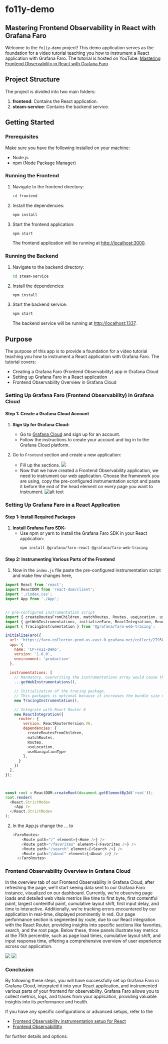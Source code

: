 # fo11y-demo

## Mastering Frontend Observability in React with Grafana Faro

Welcome to the `fo11y-demo` project! This demo application serves as the foundation for a video tutorial teaching you how to instrument a React application with Grafana Faro. The tutorial is hosted on YouTube: [Mastering Frontend Observability in React with Grafana Faro](https://youtu.be/IA_-zkpVhIU).

## Project Structure

The project is divided into two main folders:

1. **frontend**: Contains the React application.
2. **steam-service**: Contains the backend service.

## Getting Started

### Prerequisites

Make sure you have the following installed on your machine:

- Node.js
- npm (Node Package Manager)

### Running the Frontend

1. Navigate to the frontend directory:

    ```bash
    cd frontend
    ```

2. Install the dependencies:

    ```bash
    npm install
    ```

3. Start the frontend application:

    ```bash
    npm start
    ```

   The frontend application will be running at [http://localhost:3000](http://localhost:3000).

### Running the Backend

1. Navigate to the backend directory:

    ```bash
    cd steam-service
    ```

2. Install the dependencies:

    ```bash
    npm install
    ```

3. Start the backend service:

    ```bash
    npm start
    ```

   The backend service will be running at [http://localhost:1337](http://localhost:1337).

## Purpose

The purpose of this app is to provide a foundation for a video tutorial teaching you how to instrument a React application with Grafana Faro. The tutorial covers:

- Creating a Grafana Faro (Frontend Observability) app in Grafana Cloud
- Setting up Grafana Faro in a React application
- Frontend Observability Overview in Grafana Cloud

### Setting Up Grafana Faro (Frontend Observability) in Grafana Cloud

#### Step 1: Create a Grafana Cloud Account

1. **Sign Up for Grafana Cloud:**
   - Go to [Grafana Cloud](https://grafana.com/products/cloud/) and sign up for an account.
   - Follow the instructions to create your account and log in to the Grafana Cloud platform.

2. Go to `Frontend` section and create a new application:
    - Fill up the sections. 
    ![](./images/image.png)
    - Now that we have created a Frontend Observability application, we need to instrument our web application. Choose the framework you are using, copy the pre-configured instrumentation script and paste it before the end of the head element on every page you want to instrument.
    ![alt text](./images/image1.png)

### Setting Up Grafana Faro in a React Application

#### Step 1: Install Required Packages

1. **Install Grafana Faro SDK:**
   - Use npm or yarn to install the Grafana Faro SDK in your React application:
     ```bash
     npm install @grafana/faro-react @grafana/faro-web-tracing
     ```

#### Step 2: Instrumenting Various Parts of the Frontend

1. Now in the `index.js` file paste the pre-configured instrumentation script and make few changes here,

```js
import React from 'react';
import ReactDOM from 'react-dom/client';
import './index.css';
import App from './App';


// pre-configured instrumentation script
import { createRoutesFromChildren, matchRoutes, Routes, useLocation, useNavigationType } from 'react-router-dom';
import { getWebInstrumentations, initializeFaro, ReactIntegration, ReactRouterVersion } from '@grafana/faro-react';
import { TracingInstrumentation } from '@grafana/faro-web-tracing';

initializeFaro({
  url: 'https://faro-collector-prod-us-east-0.grafana.net/collect/279506015931a091184db094e40c889a',
  app: {
    name: 'CP-Fo11-Demo',
    version: '1.0.0',
    environment: 'production'
  },
  
  instrumentations: [
    // Mandatory, overwriting the instrumentations array would cause the default instrumentations to be omitted
    ...getWebInstrumentations(),

    // Initialization of the tracing package.
    // This packages is optional because it increases the bundle size noticeably. Only add it if you want tracing data.
    new TracingInstrumentation(),

    // Integrate with React Router 6
    new ReactIntegration({
      router: {
        version: ReactRouterVersion.V6,
        dependencies: {
          createRoutesFromChildren,
          matchRoutes,
          Routes,
          useLocation,
          useNavigationType
        },
      }
    })
  ],
});



const root = ReactDOM.createRoot(document.getElementById('root'));
root.render(
  <React.StrictMode>
    <App />
  </React.StrictMode>
);
```
2. In the App.js change the <Routes>...</Routes> to 

    ```js
    <FaroRoutes>
        <Route path="/" element={<Home />} />
        <Route path="/favorites" element={<Favorites />} />
        <Route path="/search" element={<Search />} />
        <Route path="/about" element={<About />} />
      </FaroRoutes>
    ```
### Frontend Observability Overview in Grafana Cloud

In the overview tab of our Frontend Observability in Grafana Cloud, after refreshing the page, we'll start seeing data sent to our Grafana Faro instance, visualized on our dashboard. Currently, we're observing page loads and detailed web vitals metrics like time to first byte, first contentful paint, largest contentful paint, cumulative layout shift, first input delay, and time to interactive. Additionally, we're tracking errors encountered by our application in real-time, displayed prominently in red. Our page performance section is segmented by route, due to our React integration with the React Router, providing insights into specific sections like favorites, search, and the root page. Below these, three panels illustrate key metrics at the 75th percentile, such as page load times, cumulative layout shift, and input response time, offering a comprehensive overview of user experience across our application.


![](./images/Screenshot%202024-06-23%20161500.png)
![](./images/Screenshot%202024-06-23%20161600.png)

### Conclusion

By following these steps, you will have successfully set up Grafana Faro in Grafana Cloud, integrated it into your React application, and instrumented various parts of your frontend for observability. Grafana Faro allows you to collect metrics, logs, and traces from your application, providing valuable insights into its performance and health.

If you have any specific configurations or advanced setups, refer to the 

- [Frontend Observability instrumentation setup for React](https://grafana.com/docs/grafana-cloud/monitor-applications/frontend-observability/instrument/faro-react/) 
- [Frontend Observabillitty](https://grafana.com/docs/grafana-cloud/monitor-applications/frontend-observability/)

for further details and options.

